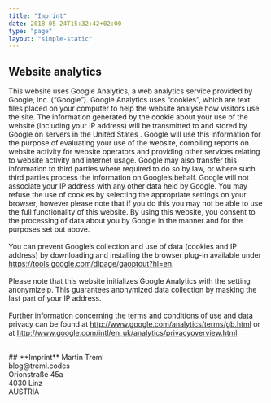 ```yaml
---
title: "Imprint"
date: 2018-05-24T15:32:42+02:00
type: "page"
layout: "simple-static"
---
```


## **Website analytics**

This website uses Google Analytics, a web analytics service provided by Google, Inc. (“Google”). Google Analytics uses “cookies”, which are text files placed on your computer to help the website analyse how visitors use the site. The information generated by the cookie about your use of the website (including your IP address) will be transmitted to and stored by Google on servers in the United States . Google will use this information for the purpose of evaluating your use of the website, compiling reports on website activity for website operators and providing other services relating to website activity and internet usage. Google may also transfer this information to third parties where required to do so by law, or where such third parties process the information on Google’s behalf. Google will not associate your IP address with any other data held by Google. You may refuse the use of cookies by selecting the appropriate settings on your browser, however please note that if you do this you may not be able to use the full functionality of this website. By using this website, you consent to the processing of data about you by Google in the manner and for the purposes set out above.
<br><br>
You can prevent Google’s collection and use of data (cookies and IP address) by downloading and installing the browser plug-in available under https://tools.google.com/dlpage/gaoptout?hl=en.
<br><br>
Please note that this website initializes Google Analytics with the setting anonymizeIp. This guarantees anonymized data collection by masking the last part of your IP address.
<br><br>
Further information concerning the terms and conditions of use and data privacy can be found at http://www.google.com/analytics/terms/gb.html or at http://www.google.com/intl/en_uk/analytics/privacyoverview.html

<br>
## **Imprint**
Martin Treml<br>
blog@treml.codes<br>
Orionstraße 45a<br>
4030 Linz<br>
AUSTRIA